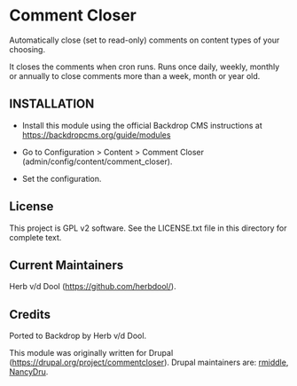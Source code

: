 Comment Closer
==============

Automatically close (set to read-only) comments on content types of your choosing.

It closes the comments when cron runs. Runs once daily, weekly, monthly or annually to close comments more than a week, month or year old.

INSTALLATION
------------

- Install this module using the official Backdrop CMS instructions at
  https://backdropcms.org/guide/modules

- Go to Configuration > Content > Comment Closer
  (admin/config/content/comment_closer).
- Set the configuration.

License
-------

This project is GPL v2 software. See the LICENSE.txt file in this directory for complete text.

Current Maintainers
-------------------

Herb v/d Dool (https://github.com/herbdool/).

Credits
-------

Ported to Backdrop by Herb v/d Dool.

This module was originally written for Drupal (https://drupal.org/project/commentcloser). Drupal maintainers are: [rmiddle](https://www.drupal.org/u/rmiddle), [NancyDru](https://www.drupal.org/u/NancyDru).
